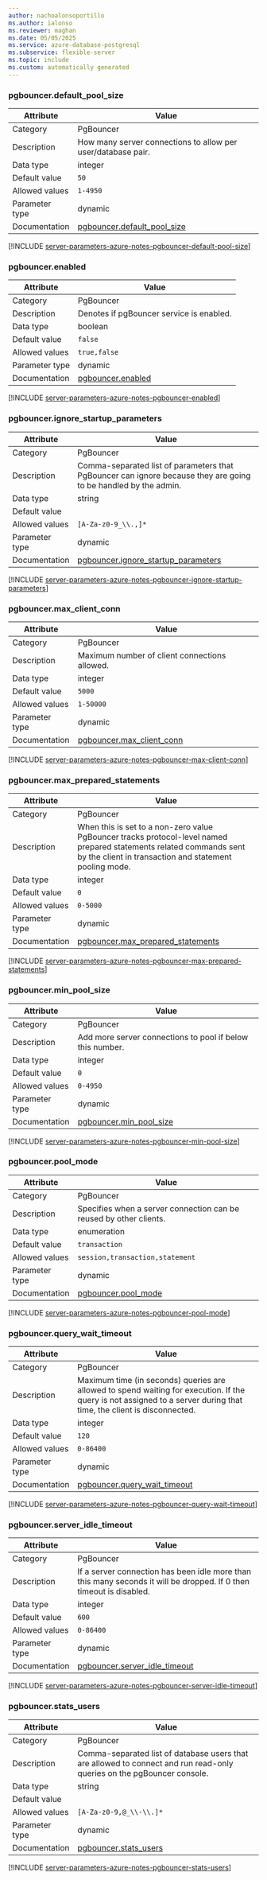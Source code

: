 ```yaml
---
author: nachoalonsoportillo
ms.author: ialonso
ms.reviewer: maghan
ms.date: 05/05/2025
ms.service: azure-database-postgresql
ms.subservice: flexible-server
ms.topic: include
ms.custom: automatically generated
---
```

### pgbouncer.default_pool_size

| Attribute | Value |
| --- | --- |
| Category | PgBouncer |
| Description | How many server connections to allow per user/database pair. |
| Data type | integer |
| Default value | `50` |
| Allowed values | `1-4950` |
| Parameter type | dynamic |
| Documentation | [pgbouncer.default_pool_size](https://www.pgbouncer.org/config.html#default_pool_size) |


[!INCLUDE [server-parameters-azure-notes-pgbouncer-default-pool-size](./server-parameters-azure-notes-pgbouncer-default-pool-size.md)]



### pgbouncer.enabled

| Attribute | Value |
| --- | --- |
| Category | PgBouncer |
| Description | Denotes if pgBouncer service is enabled. |
| Data type | boolean |
| Default value | `false` |
| Allowed values | `true,false` |
| Parameter type | dynamic |
| Documentation | [pgbouncer.enabled](https://www.pgbouncer.org/config.html#enabled) |


[!INCLUDE [server-parameters-azure-notes-pgbouncer-enabled](./server-parameters-azure-notes-pgbouncer-enabled.md)]



### pgbouncer.ignore_startup_parameters

| Attribute | Value |
| --- | --- |
| Category | PgBouncer |
| Description | Comma-separated list of parameters that PgBouncer can ignore because they are going to be handled by the admin. |
| Data type | string |
| Default value | |
| Allowed values | `[A-Za-z0-9_\\.,]*` |
| Parameter type | dynamic |
| Documentation | [pgbouncer.ignore_startup_parameters](https://www.pgbouncer.org/config.html#ignore_startup_parameters) |


[!INCLUDE [server-parameters-azure-notes-pgbouncer-ignore-startup-parameters](./server-parameters-azure-notes-pgbouncer-ignore-startup-parameters.md)]



### pgbouncer.max_client_conn

| Attribute | Value |
| --- | --- |
| Category | PgBouncer |
| Description | Maximum number of client connections allowed. |
| Data type | integer |
| Default value | `5000` |
| Allowed values | `1-50000` |
| Parameter type | dynamic |
| Documentation | [pgbouncer.max_client_conn](https://www.pgbouncer.org/config.html#max_client_conn) |


[!INCLUDE [server-parameters-azure-notes-pgbouncer-max-client-conn](./server-parameters-azure-notes-pgbouncer-max-client-conn.md)]



### pgbouncer.max_prepared_statements

| Attribute | Value |
| --- | --- |
| Category | PgBouncer |
| Description | When this is set to a non-zero value PgBouncer tracks protocol-level named prepared statements related commands sent by the client in transaction and statement pooling mode. |
| Data type | integer |
| Default value | `0` |
| Allowed values | `0-5000` |
| Parameter type | dynamic |
| Documentation | [pgbouncer.max_prepared_statements](https://www.pgbouncer.org/config.html#max_prepared_statements) |


[!INCLUDE [server-parameters-azure-notes-pgbouncer-max-prepared-statements](./server-parameters-azure-notes-pgbouncer-max-prepared-statements.md)]



### pgbouncer.min_pool_size

| Attribute | Value |
| --- | --- |
| Category | PgBouncer |
| Description | Add more server connections to pool if below this number. |
| Data type | integer |
| Default value | `0` |
| Allowed values | `0-4950` |
| Parameter type | dynamic |
| Documentation | [pgbouncer.min_pool_size](https://www.pgbouncer.org/config.html#min_pool_size) |


[!INCLUDE [server-parameters-azure-notes-pgbouncer-min-pool-size](./server-parameters-azure-notes-pgbouncer-min-pool-size.md)]



### pgbouncer.pool_mode

| Attribute | Value |
| --- | --- |
| Category | PgBouncer |
| Description | Specifies when a server connection can be reused by other clients. |
| Data type | enumeration |
| Default value | `transaction` |
| Allowed values | `session,transaction,statement` |
| Parameter type | dynamic |
| Documentation | [pgbouncer.pool_mode](https://www.pgbouncer.org/config.html#pool_mode) |


[!INCLUDE [server-parameters-azure-notes-pgbouncer-pool-mode](./server-parameters-azure-notes-pgbouncer-pool-mode.md)]



### pgbouncer.query_wait_timeout

| Attribute | Value |
| --- | --- |
| Category | PgBouncer |
| Description | Maximum time (in seconds) queries are allowed to spend waiting for execution. If the query is not assigned to a server during that time, the client is disconnected. |
| Data type | integer |
| Default value | `120` |
| Allowed values | `0-86400` |
| Parameter type | dynamic |
| Documentation | [pgbouncer.query_wait_timeout](https://www.pgbouncer.org/config.html#query_wait_timeout) |


[!INCLUDE [server-parameters-azure-notes-pgbouncer-query-wait-timeout](./server-parameters-azure-notes-pgbouncer-query-wait-timeout.md)]



### pgbouncer.server_idle_timeout

| Attribute | Value |
| --- | --- |
| Category | PgBouncer |
| Description | If a server connection has been idle more than this many seconds it will be dropped. If 0 then timeout is disabled. |
| Data type | integer |
| Default value | `600` |
| Allowed values | `0-86400` |
| Parameter type | dynamic |
| Documentation | [pgbouncer.server_idle_timeout](https://www.pgbouncer.org/config.html#server_idle_timeout) |


[!INCLUDE [server-parameters-azure-notes-pgbouncer-server-idle-timeout](./server-parameters-azure-notes-pgbouncer-server-idle-timeout.md)]



### pgbouncer.stats_users

| Attribute | Value |
| --- | --- |
| Category | PgBouncer |
| Description | Comma-separated list of database users that are allowed to connect and run read-only queries on the pgBouncer console. |
| Data type | string |
| Default value | |
| Allowed values | `[A-Za-z0-9,@_\\-\\.]*` |
| Parameter type | dynamic |
| Documentation | [pgbouncer.stats_users](https://www.pgbouncer.org/config.html#stats_users) |


[!INCLUDE [server-parameters-azure-notes-pgbouncer-stats-users](./server-parameters-azure-notes-pgbouncer-stats-users.md)]



